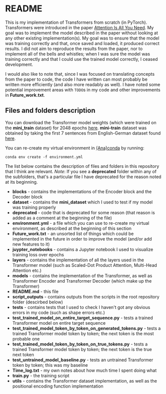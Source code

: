 # README

This is my implementation of Transformers from scratch (in PyTorch). Transformers were introduced in the paper [Attention Is All You Need](https://arxiv.org/abs/1706.03762). My goal was to implement the model described in the paper without looking at any other existing implementation(s). My goal was to ensure that the model was training correctly and that, once saved and loaded, it produced correct results. I did not aim to reproduce the results from the paper, nor to implement all of the bells and whistles; when I was sure the model was training correctly and that I could use the trained model correctly, I ceased development.

I would also like to note that, since I was focused on translating concepts from the paper to code, the code I have written can most probably be written more efficiently (and also more readably as well). I have noted some potential improvement areas with `TODO`s in my code and other improvements in **Future_work.txt**.
 
## Files and folders description

You can download the Transformer model weights (which were trained on the **mini_train** dataset) for 2048 epochs [here](https://drive.google.com/file/d/1bT2rt1qBustTHrkjP0FGFSj5w9NRJTIs/view?usp=sharing). **mini-train** dataset was obtained by taking the first 7 sentences from English-German dataset found [here](https://nlp.stanford.edu/projects/nmt/).

You can re-create my virtual environment in [(Ana)conda](https://www.anaconda.com/) by running:

```
conda env create -f environment.yml
```

The list below contains the description of files and folders in this repository that I think are relevant. *Note*: If you see a **deprecated** folder within any of the subfolders, that's a particular file I have deprecated for the reason noted at its beginning. 

 - **blocks** - contains the implementations of the Encoder block and the Decoder block
 - **dataset** - contains the **mini_dataset** which I used to test if my model was training properly
 - **deprecated** - code that is deprecated for some reason (that reason is added as a comment at the beginning of the file)
 - **environment.yml** - a file which you can use to re-create my virtual environment, as described at the beginning of this section
 - **Future_work.txt** - an unsorted list of things which could be implemented in the future in order to improve the model (and/or add new features to it)
 - **juypter_notebooks** - contains a Jupyter notebook I used to visualize training loss over epochs
 - **layers** - contains the implementation of all the layers used in the Transformer model (such as Scaled-Dot Product Attention, Multi-Head Attention etc.)
 - **models** - contains the implementation of the Transformer, as well as Transformer Encoder and Transformer Decoder (which make up the Transformer)
 - **README.md** - this file
 - **script_outputs** - contains outputs from the scripts in the root repository folder (descirbed below)
 - **tests** - contains tests that I used to check I haven't got any obvious errors in my code (such as shape errors etc.)
 - **test_trained_model_on_entire_target_sequence.py** - tests a trained Transformer model on entire target sequence
 - **test_trained_model_token_by_token_on_generated_tokens.py** - tests a trained Transformer model token by token; the next token is the most probable one
 - **test_trained_model_token_by_token_on_true_tokens.py** - tests a trained Transformer model token by token; the next token is the true next token
 - **test_untrained_model_baseline.py** - tests an untrained Transformer token by token; this was my baseline
 - **Time_log.txt** - my own notes about how much time I spent doing what
 - **train.py** - the training script
 - **utils** - contains the Transformer dataset implementation, as well as the positional encoding function implementation
